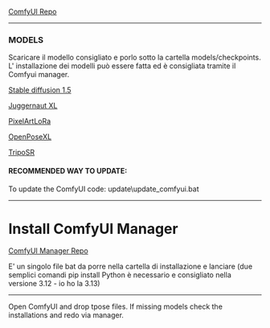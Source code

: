 [ComfyUI Repo](https://github.com/comfyanonymous/ComfyUI.git)

---
### MODELS
Scaricare il modello consigliato e porlo sotto la cartella models/checkpoints.
L' installazione dei modelli può essere fatta ed è consigliata tramite il Comfyui manager.

[Stable diffusion 1.5](https://huggingface.co/Comfy-Org/stable-diffusion-v1-5-archive/blob/main/v1-5-pruned-emaonly-fp16.safetensors)

[Juggernaut XL](https://civitai.com/models/133005/juggernaut-xl) 

[PixelArtLoRa](https://civitai.com/models/120096/pix...)

[OpenPoseXL](https://huggingface.co/thibaud/controlnet-openpose-sdxl-1.0/blob/main/OpenPoseXL2.safetensors)

[TripoSR](https://huggingface.co/spaces/stabilityai/TripoSR) 

#### RECOMMENDED WAY TO UPDATE:
To update the ComfyUI code: update\update_comfyui.bat

---
# Install ComfyUI Manager

[ComfyUI Manager Repo](https://github.com/ltdrdata/ComfyUI-Manager.git)

E' un singolo file bat da porre nella cartella di installazione e lanciare (due semplici comandi pip install Python è necessario e consigliato nella versione 3.12 - io ho la 3.13)


---

Open ComfyUI and drop tpose files.
If missing models check the installations and redo via manager.
